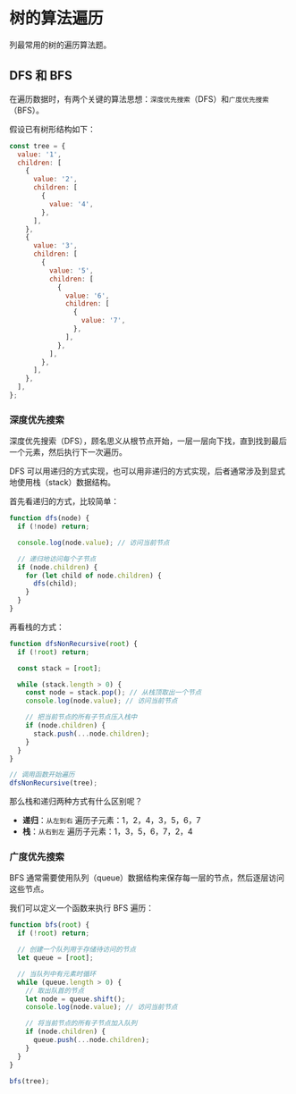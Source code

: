 # 树的算法遍历

列最常用的树的遍历算法题。

## DFS 和 BFS

在遍历数据时，有两个关键的算法思想：`深度优先搜索`（DFS）和`广度优先搜索`（BFS）。

假设已有树形结构如下：

```js
const tree = {
  value: '1',
  children: [
    {
      value: '2',
      children: [
        {
          value: '4',
        },
      ],
    },
    {
      value: '3',
      children: [
        {
          value: '5',
          children: [
            {
              value: '6',
              children: [
                {
                  value: '7',
                },
              ],
            },
          ],
        },
      ],
    },
  ],
};
```

### 深度优先搜索

深度优先搜索（DFS），顾名思义从根节点开始，一层一层向下找，直到找到最后一个元素，然后执行下一次遍历。

DFS 可以用递归的方式实现，也可以用非递归的方式实现，后者通常涉及到显式地使用栈（stack）数据结构。

首先看递归的方式，比较简单：

```js
function dfs(node) {
  if (!node) return;

  console.log(node.value); // 访问当前节点

  // 递归地访问每个子节点
  if (node.children) {
    for (let child of node.children) {
      dfs(child);
    }
  }
}
```

再看栈的方式：

```js
function dfsNonRecursive(root) {
  if (!root) return;

  const stack = [root];

  while (stack.length > 0) {
    const node = stack.pop(); // 从栈顶取出一个节点
    console.log(node.value); // 访问当前节点

    // 把当前节点的所有子节点压入栈中
    if (node.children) {
      stack.push(...node.children);
    }
  }
}

// 调用函数开始遍历
dfsNonRecursive(tree);
```

那么栈和递归两种方式有什么区别呢？

- **递归**：`从左到右` 遍历子元素：1，2，4，3，5，6，7
- **栈**：`从右到左` 遍历子元素：1，3，5，6，7，2，4

### 广度优先搜索

BFS 通常需要使用队列（queue）数据结构来保存每一层的节点，然后逐层访问这些节点。

我们可以定义一个函数来执行 BFS 遍历：

```js
function bfs(root) {
  if (!root) return;

  // 创建一个队列用于存储待访问的节点
  let queue = [root];

  // 当队列中有元素时循环
  while (queue.length > 0) {
    // 取出队首的节点
    let node = queue.shift();
    console.log(node.value); // 访问当前节点

    // 将当前节点的所有子节点加入队列
    if (node.children) {
      queue.push(...node.children);
    }
  }
}

bfs(tree);
```
